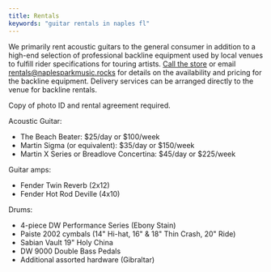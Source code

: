 ```yaml
---
title: Rentals
keywords: "guitar rentals in naples fl"
---
```

We primarily rent acoustic guitars to the general consumer in addition to a high-end selection of professional backline equipment used by local venues to fulfill rider specifications for touring artists. [Call the store](https://naplesparkmusic.rocks/contact) or email  <a href="mailto:rentals@naplesparkmusic.rocks">rentals@naplesparkmusic.rocks</a> for details on the availability and pricing for the backline equipment. Delivery services can be arranged directly to the venue for backline rentals. 

Copy of photo ID and rental agreement required. 

Acoustic Guitar:
 - The Beach Beater: \$25/day or \$100/week
 - Martin Sigma (or equivalent): \$35/day or \$150/week
 - Martin X Series or Breadlove Concertina: \$45/day or \$225/week

Guitar amps:
- Fender Twin Reverb (2x12)
- Fender Hot Rod Deville (4x10)

 Drums:
- 4-piece DW Performance Series (Ebony Stain)
- Paiste 2002 cymbals (14" Hi-hat, 16" & 18" Thin Crash, 20" Ride)
- Sabian Vault 19" Holy China
- DW 9000 Double Bass Pedals
- Additional assorted hardware (Gibraltar)


